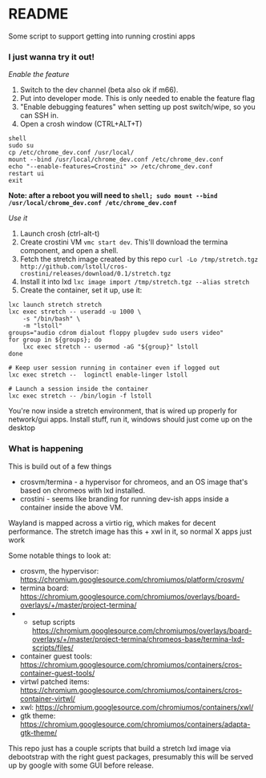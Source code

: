 # README

Some script to support getting into running crostini apps

### I just wanna try it out!

*Enable the feature*
1. Switch to the dev channel (beta also ok if m66).
1. Put into developer mode. This is only needed to enable the feature flag
1. "Enable debugging features" when setting up post switch/wipe, so you can SSH in.
1. Open a crosh window (CTRL+ALT+T)
```
shell
sudo su
cp /etc/chrome_dev.conf /usr/local/
mount --bind /usr/local/chrome_dev.conf /etc/chrome_dev.conf
echo "--enable-features=Crostini" >> /etc/chrome_dev.conf
restart ui
exit
```
**Note: after a reboot you will need to `shell; sudo mount --bind /usr/local/chrome_dev.conf /etc/chrome_dev.conf`**

*Use it*
1. Launch crosh (ctrl-alt-t)
1. Create crostini VM `vmc start dev`. This'll download the termina component, and open a shell.
1. Fetch the stretch image created by this repo `curl -Lo /tmp/stretch.tgz http://github.com/lstoll/cros-crostini/releases/download/0.1/stretch.tgz`
1. Install it into lxd `lxc image import /tmp/stretch.tgz --alias stretch`
1. Create the container, set it up, use it:

```
lxc launch stretch stretch
lxc exec stretch -- useradd -u 1000 \
    -s "/bin/bash" \
    -m "lstoll"
groups="audio cdrom dialout floppy plugdev sudo users video"
for group in ${groups}; do
    lxc exec stretch -- usermod -aG "${group}" lstoll
done

# Keep user session running in container even if logged out
lxc exec stretch --  loginctl enable-linger lstoll

# Launch a session inside the container
lxc exec stretch -- /bin/login -f lstoll
```

You're now inside a stretch environment, that is wired up properly for network/gui apps. Install stuff, run it, windows should just come up on the desktop

### What is happening

This is build out of a few things
* crosvm/termina - a hypervisor for chromeos, and an OS image that's based on chromeos with lxd installed.
* crostini - seems like branding for running dev-ish apps inside a container inside the above VM.

Wayland is mapped across a virtio rig, which makes for decent performance. The stretch image has this + xwl in it, so normal X apps just work

Some notable things to look at:
* crosvm, the hypervisor: https://chromium.googlesource.com/chromiumos/platform/crosvm/
* termina board: https://chromium.googlesource.com/chromiumos/overlays/board-overlays/+/master/project-termina/
* * setup scripts https://chromium.googlesource.com/chromiumos/overlays/board-overlays/+/master/project-termina/chromeos-base/termina-lxd-scripts/files/
* container guest tools: https://chromium.googlesource.com/chromiumos/containers/cros-container-guest-tools/
* virtwl patched items: https://chromium.googlesource.com/chromiumos/containers/cros-container-virtwl/
* xwl: https://chromium.googlesource.com/chromiumos/containers/xwl/
* gtk theme: https://chromium.googlesource.com/chromiumos/containers/adapta-gtk-theme/

This repo just has a couple scripts that build a stretch lxd image via debootstrap with the right guest packages, presumably this will be served up by google with some GUI before release.
